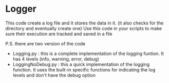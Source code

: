 # Logger
This code create a log file and it stores the data in it. (it also checks for the directory and eventually create one)
Use this code in your scripts to make sure their execution are tracked and saved in a file

P.S. there are two version of the code
- Logging.py : this is a complete implementation of the logging funtion. It has 4 levels (info, warning, error, debug)
- LoggingNoDebug.py : this a quick implementation of the logging function. It uses the built-in specific functions for indicating the log levels and don't have the debug option
